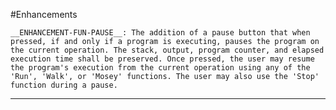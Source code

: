 #Enhancements
    
    __ENHANCEMENT-FUN-PAUSE__: The addition of a pause button that when pressed, if and only if a program is executing, pauses the program on the current operation. The stack, output, program counter, and elapsed execution time shall be preserved. Once pressed, the user may resume the program's execution from the current operation using any of the 'Run', 'Walk', or 'Mosey' functions. The user may also use the 'Stop' function during a pause. 
---
